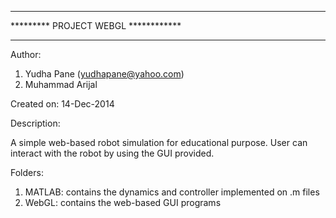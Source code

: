 ************************************
********* PROJECT WEBGL ************
************************************


Author: 
1. Yudha Pane (yudhapane@yahoo.com)
2. Muhammad Arijal

Created on: 14-Dec-2014

Description:

A simple web-based robot simulation for educational purpose.
User can interact with the robot by using the GUI provided.

Folders:
1. MATLAB: contains the dynamics and controller implemented on .m files
2. WebGL: contains the web-based GUI programs 

